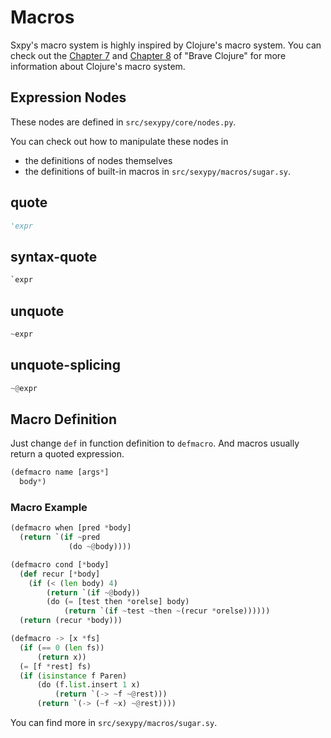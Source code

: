 # Macros
Sxpy's macro system is highly inspired by Clojure's macro system.
You can check out the [Chapter 7](https://www.braveclojure.com/read-and-eval/) and [Chapter 8](https://www.braveclojure.com/writing-macros/) of "Brave Clojure" for more information about Clojure's macro system.
## Expression Nodes
These nodes are defined in `src/sexypy/core/nodes.py`.

You can check out how to manipulate these nodes in

- the definitions of nodes themselves
- the definitions of built-in macros in `src/sexypy/macros/sugar.sy`.

## quote
```python
'expr
```
## syntax-quote
```python
`expr
```
## unquote
```python
~expr
```
## unquote-splicing
```python
~@expr
```
## Macro Definition
Just change `def` in function definition to `defmacro`. And macros usually return a quoted expression.
```python
(defmacro name [args*]
  body*)
```
### Macro Example
```python
(defmacro when [pred *body]
  (return `(if ~pred
             (do ~@body))))

(defmacro cond [*body]
  (def recur [*body]
    (if (< (len body) 4)
        (return `(if ~@body))
        (do (= [test then *orelse] body)
            (return `(if ~test ~then ~(recur *orelse))))))
  (return (recur *body)))

(defmacro -> [x *fs]
  (if (== 0 (len fs))
      (return x))
  (= [f *rest] fs)
  (if (isinstance f Paren)
      (do (f.list.insert 1 x)
          (return `(-> ~f ~@rest)))
      (return `(-> (~f ~x) ~@rest))))
```
You can find more in `src/sexypy/macros/sugar.sy`.